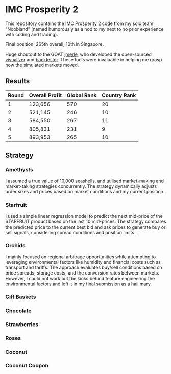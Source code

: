 # IMC Prosperity 2

This repository contains the IMC Prosperity 2 code from my solo team "Noobland" (named humorously as a nod to my next to no prior experience with coding and trading).

Final position: 265th overall, 10th in Singapore.

Huge shoutout to the GOAT [jmerle](https://github.com/jmerle), who developed the open-sourced [visualizer](https://github.com/jmerle/imc-prosperity-2-visualizer) and [backtester](https://github.com/jmerle/imc-prosperity-2-backtester). These tools were invaluable in helping me grasp how the simulated markets moved.

## Results

| Round | Overall Profit | Global Rank | Country Rank |
|-------|----------------|-------------|--------------|
| 1     | 123,656        | 570         | 20           |
| 2     | 521,145        | 246         | 10           |
| 3     | 584,550        | 267         | 11           |
| 4     | 805,831        | 231         | 9            |
| 5     | 893,953        | 265         | 10           |

## Strategy

### Amethysts
I assumed a true value of 10,000 seashells, and utilised market-making and market-taking strategies concurrently. The strategy dynamically adjusts order sizes and prices based on market conditions and my current position.

### Starfruit
I used a simple linear regression model to predict the next mid-price of the STARFRUIT product based on the last 10 mid-prices. The strategy compares the predicted price to the current best bid and ask prices to generate buy or sell signals, considering spread conditions and position limits.

### Orchids
I mainly focused on regional arbitrage opportunities while attempting to leveraging environmental factors like humidity and financial costs such as transport and tariffs. The approach evaluates buy/sell conditions based on price spreads, storage costs, and the conversion rates between markets. However, I could not work out the kinks behind feature engineering the environmental factors and left it in my final submission as a hail mary.

### Gift Baskets

### Chocolate

### Strawberries

### Roses

### Coconut

### Coconut Coupon
